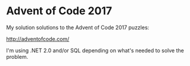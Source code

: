 # Advent of Code 2017

My solution solutions to the Advent of Code 2017 puzzles:

http://adventofcode.com/

I'm using .NET 2.0 and/or SQL depending on what's needed to solve the problem.